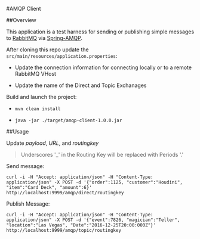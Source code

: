 #AMQP Client

##Overview

This application is a test harness for sending or publishing simple messages to 
[RabbitMQ](https://www.rabbitmq.com/) via [Spring-AMQP](https://projects.spring.io/spring-amqp).

After cloning this repo update the `src/main/resources/application.properties`:

* Update the connection information for connecting locally or to a remote RabbitMQ VHost

* Update the name of the Direct and Topic Exchanages

Build and launch the project:

* `mvn clean install`

* `java -jar ./target/amqp-client-1.0.0.jar`

##Usage

Update _payload_, _URL_, and _routingkey_

> Underscores '_' in the Routing Key will be replaced with Periods '.'

Send message:

    curl -i -H "Accept: application/json" -H "Content-Type: application/json" -X POST -d '{"order":1125, "customer":"Houdini", "item":"Card Deck", "amount":6}' http://localhost:9999/amqp/direct/routingkey



Publish Message:

    curl -i -H "Accept: application/json" -H "Content-Type: application/json" -X POST -d '{"event":7826, "magician":"Teller", "location":"Las Vegas", "Date":"2016-12-25T20:00:000Z"}' http://localhost:9999/amqp/topic/routingkey